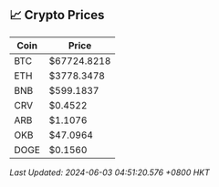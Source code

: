 ## 📈 Crypto Prices

| Coin | Price |
| ---- | ----- |
| BTC | $67724.8218 |
| ETH | $3778.3478 |
| BNB | $599.1837 |
| CRV | $0.4522 |
| ARB | $1.1076 |
| OKB | $47.0964 |
| DOGE | $0.1560 |

_Last Updated: 2024-06-03 04:51:20.576 +0800 HKT_